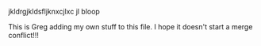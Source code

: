 jkldrgjkldsfljknxcjlxc jl
bloop


This is Greg adding my own stuff to this file. I hope it doesn't start a merge conflict!!!
